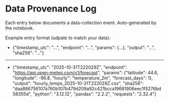 # Data Provenance Log
Each entry below documents a data-collection event.
Auto-generated by the notebook.

Example entry format (udpate to match your data):
- {"timestamp_utc": "...", "endpoint": "...", "params": {...}, "output": "...", "sha256": "..."}

---

- {"timestamp_utc": "2025-10-31T222029Z", "endpoint": "https://api.open-meteo.com/v1/forecast", "params": {"latitude": 44.6, "longitude": -96.8, "hourly": "temperature_2m", "forecast_days": 1}, "output": "hourly_temps_2025-10-31T222029Z.csv", "sha256": "daa886756107a760b107b479d209a92c421bcca19681906eec1f5276bd58355d", "python": "3.12.12", "pandas": "2.2.2", "requests": "2.32.4"}
